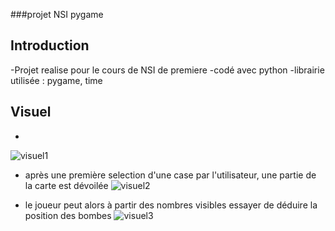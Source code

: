 ###projet NSI pygame

## Introduction
-Projet realise pour le cours de NSI de premiere 
-codé avec python 
-librairie utilisée : pygame, time 


## Visuel
- 
![visuel1](visuel1.jpg)

- après une première selection d'une case par l'utilisateur, une partie de la carte est dévoilée
![visuel2](visuel2.jpg)

- le joueur peut alors à partir des nombres visibles essayer de déduire la position des bombes
![visuel3](visuel3.jpg)
